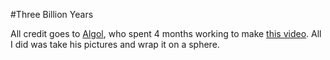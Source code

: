 #Three Billion Years

All credit goes to [Algol](https://plus.google.com/u/0/109345436177828570719), who spent 4 months working to make [this video](http://www.youtube.com/watch?v=UwWWuttntio). All I did was take his pictures and wrap it on a sphere. 
